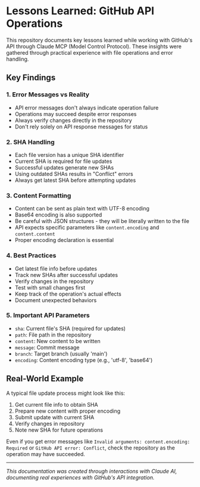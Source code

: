 # Lessons Learned: GitHub API Operations

This repository documents key lessons learned while working with GitHub's API through Claude MCP (Model Control Protocol). These insights were gathered through practical experience with file operations and error handling.

## Key Findings

### 1. Error Messages vs Reality
- API error messages don't always indicate operation failure
- Operations may succeed despite error responses
- Always verify changes directly in the repository
- Don't rely solely on API response messages for status

### 2. SHA Handling
- Each file version has a unique SHA identifier
- Current SHA is required for file updates
- Successful updates generate new SHAs
- Using outdated SHAs results in "Conflict" errors
- Always get latest SHA before attempting updates

### 3. Content Formatting
- Content can be sent as plain text with UTF-8 encoding
- Base64 encoding is also supported
- Be careful with JSON structures - they will be literally written to the file
- API expects specific parameters like `content.encoding` and `content.content`
- Proper encoding declaration is essential

### 4. Best Practices
- Get latest file info before updates
- Track new SHAs after successful updates
- Verify changes in the repository
- Test with small changes first
- Keep track of the operation's actual effects
- Document unexpected behaviors

### 5. Important API Parameters
- `sha`: Current file's SHA (required for updates)
- `path`: File path in the repository
- `content`: New content to be written
- `message`: Commit message
- `branch`: Target branch (usually 'main')
- `encoding`: Content encoding type (e.g., 'utf-8', 'base64')

## Real-World Example
A typical file update process might look like this:

1. Get current file info to obtain SHA
2. Prepare new content with proper encoding
3. Submit update with current SHA
4. Verify changes in repository
5. Note new SHA for future operations

Even if you get error messages like `Invalid arguments: content.encoding: Required` or `GitHub API error: Conflict`, check the repository as the operation may have succeeded.

---
*This documentation was created through interactions with Claude AI, documenting real experiences with GitHub's API integration.*